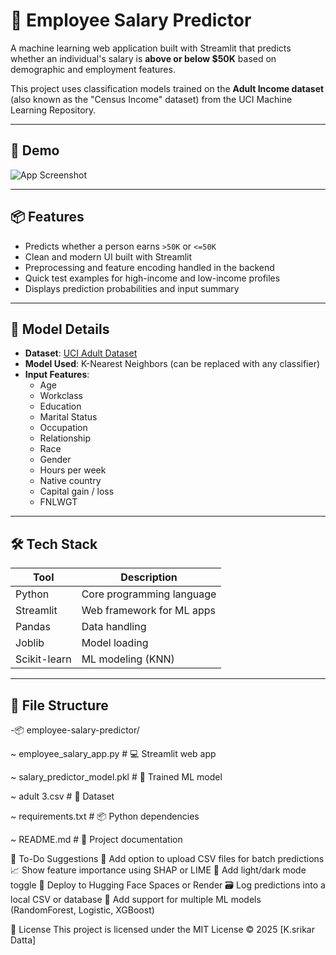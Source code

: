 # 💼 Employee Salary Predictor

A machine learning web application built with Streamlit that predicts whether an individual's salary is **above or below $50K** based on demographic and employment features.  

This project uses classification models trained on the **Adult Income dataset** (also known as the "Census Income" dataset) from the UCI Machine Learning Repository.

---

## 🚀 Demo

![App Screenshot]("C:\Users\lenovo\OneDrive\Desktop\employee-salary-predictor\{F0CBB6DC-2476-4010-97C3-6D4B87D62FDF}.png") <!-- Optional: Replace with a real screenshot if needed -->

---

## 📦 Features

- Predicts whether a person earns `>50K` or `<=50K`
- Clean and modern UI built with Streamlit
- Preprocessing and feature encoding handled in the backend
- Quick test examples for high-income and low-income profiles
- Displays prediction probabilities and input summary

---

## 🧠 Model Details

- **Dataset**: [UCI Adult Dataset](https://archive.ics.uci.edu/ml/datasets/adult)
- **Model Used**: K-Nearest Neighbors (can be replaced with any classifier)
- **Input Features**:
  - Age
  - Workclass
  - Education
  - Marital Status
  - Occupation
  - Relationship
  - Race
  - Gender
  - Hours per week
  - Native country
  - Capital gain / loss
  - FNLWGT

---

## 🛠️ Tech Stack

| Tool         | Description                   |
|--------------|-------------------------------|
| Python       | Core programming language     |
| Streamlit    | Web framework for ML apps     |
| Pandas       | Data handling                 |
| Joblib       | Model loading                 |
| Scikit-learn | ML modeling (KNN)             |

---

## 📁 File Structure
-📦 employee-salary-predictor/

~ employee_salary_app.py # 💻 Streamlit web app

~ salary_predictor_model.pkl # 🎯 Trained ML model

~ adult 3.csv # 📂 Dataset 

~ requirements.txt # 📦 Python dependencies

~ README.md # 📘 Project documentation



📌 To-Do Suggestions
 🔄 Add option to upload CSV files for batch predictions
 📈 Show feature importance using SHAP or LIME
 🌙 Add light/dark mode toggle
 🚀 Deploy to Hugging Face Spaces or Render
 🗃️ Log predictions into a local CSV or database
 🧪 Add support for multiple ML models (RandomForest, Logistic, XGBoost)


 📄 License
This project is licensed under the MIT License
© 2025 [K.srikar Datta]
